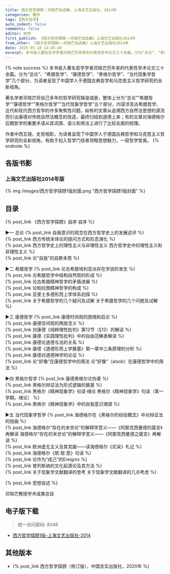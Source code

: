 ```yaml
---
title: 西方哲学探赜：邓晓芒自选集，上海文艺出版社，2014年
categories: 著作
tags: [西方哲学]
auto_indent: false
comments: false
editor: 皎然
first_publish: 《西方哲学探赜——邓晓芒自选集》上海文艺出版社2014年
from_other: 《西方哲学探赜——邓晓芒自选集》上海文艺出版社2014年
date: 2025-05-18 14:45:49
excerpt: 本书收入著名哲学学者邓晓芒历年来的代表性学术论文三十余篇。分为“总论”、“希腊哲学”、“康德哲学”、“黑格尔哲学”、“当代现象学哲学”几个部分，为读者呈现了中国学人于德国古典哲学和马克思主义哲学研究的全新视角。
---
```

{% note success %}
本书收入著名哲学学者邓晓芒历年来的代表性学术论文三十余篇。分为“总论”、“希腊哲学”、“康德哲学”、“黑格尔哲学”、“当代现象学哲学”几个部分，为读者呈现了中国学人于德国古典哲学和马克思主义哲学研究的全新视角。

著名学者邓晓芒将自己多年的哲学研究辑录成册，整体上分为“总论”“希腊哲学”“康德哲学”“黑格尔哲学”“当代现象学哲学”五个部分，内容涉及古希腊哲学、近代和现代西方哲学的许多聚焦性问题，如有的文章从追溯西方自然法思想的源流而引出康德对传统自然法概念的改造，最终归结到道德上来；有的文章对海德格尔后期哲学的重要术语从其词源、语义和用法上进行了比较全面的梳理。

作者中西互镜，史哲相彰，为读者呈现了中国学人于德国古典哲学和马克思主义哲学研究的全新视角，有助于初入哲学门径者领略思想魅力，一窥哲学堂奥。
{% endnote %}
## 各版书影
### 上海文艺出版社2014年版
{% img /images/西方哲学探赜1版封面.png "西方哲学探赜1版封面" %}

## 目录
{% post_link 《西方哲学探赜》自序 自序 %}<br/>

▶一 总论
{% post_link 自我意识的观念在西方哲学史上的发展述评  %}<br/>
{% post_link 西方传统本体论的提问方式和形态演化  %}<br/>
{% post_link 西方哲学史上的理性主义与非理性主义 西方哲学史中的理性主义和非理性主义  %}<br/>
{% post_link 论“自我”的自欺本质  %}<br/>

▶二 希腊哲学
{% post_link 论古希腊埃利亚派存在学说的发生 %}<br/>
{% post_link 古希腊哲学中结构自然观的形成 %}<br/>
{% post_link 论古希腊精神哲学的矛盾进展 %}<br/>
{% post_link 论柏拉图精神哲学的构成 %}<br/>
{% post_link 亚里士多德形而上学体系初探 %}<br/>
{% post_link 关于希腊哲学的几个疑问及试解 关于希腊哲学的几个问题及试解 %}<br/>

▶三 康德哲学
{% post_link 康德时间观的困境和启示 %}<br/>
{% post_link 康德空间观的两层含义 %}<br/>
{% post_link 对康德《纯粹理性批判》第12节（§12）的解读 %}<br/>
{% post_link 康德《实践理性批判》中的自由范畴表解读 %}<br/>
{% post_link 康德论道德与法的关系 %}<br/>
{% post_link 康德《道德形而上学奠基》第一章中三条原理的分析 %}<br/>
{% post_link 康德对道德神学的论证 %}<br/>
{% post_link 论“好像”在康德哲学中的用法 论“好像”（alsob）在康德哲学中的用法 %}<br/>

▶四 黑格尔哲学
{% post_link 康德黑格尔论伪善 %}<br/>
{% post_link 黑格尔辩证法为形式逻辑的奠基 %}<br/>
{% post_link 黑格尔《精神现象学》句读·绪论 黑格尔《精神现象学》句读（第一学期，绪论） %}<br/>
{% post_link 黑格尔《精神现象学》中的自我意识溯源 %}<br/>

▶五 当代现象学哲学
{% post_link 海德格尔在《黑格尔的经验概念》中对辩证法的扭曲 %}<br/>
{% post_link 海德格尔“存在的末世论”的解释学意义——《阿那克西曼德的箴言》再解读 海德格尔“存在的末世论”的解释学意义——《阿那克西曼德之箴言》再解读 %}<br/>
{% post_link 欧洲虚无主义及其克服——读海德格尔《尼采》札记 %}<br/>
{% post_link 海德格尔《筑·居·思》句读 %}<br/>
{% post_link 论作为“成己”的Ereignis %}<br/>
{% post_link 普列斯纳的文化起源论及其方法 %}<br/>
{% post_link 关于现象学文献翻译的思考 关于现象学文献翻译的几点考虑 %}<br/>

{% post_link 思想自述 %}<br/>

邓晓芒教授学术成果总目

## 电子版下载
> 统一访问密码: 8046
- [西方哲学探赜1版-上海文艺出版社-2014](https://url92.ctfile.com/f/21466692-970562659-bf8704?p=8046)

## 其他版本
- {% post_link 西方哲学探赜（修订版），中国言实出版社，2020年 %}<br/>
